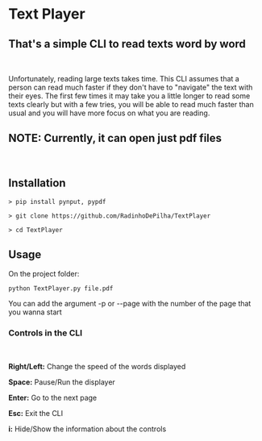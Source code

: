  <h1>Text Player</h1>

## That's a simple CLI to read texts word by word
<br>

Unfortunately, reading large texts takes time. This CLI assumes that a person can read much faster if they don't have to "navigate" the text with their eyes. The first few times it may take you a little longer to read some texts clearly but with a few tries, you will be able to read much faster than usual and you will have more focus on what you are reading.

## NOTE: Currently, it can open just pdf files
<br>

## Installation

    > pip install pynput, pypdf

    > git clone https://github.com/RadinhoDePilha/TextPlayer

    > cd TextPlayer

## Usage 

On the project folder:

    python TextPlayer.py file.pdf

You can add the argument -p or --page with the number of the page that you wanna start

<h3>Controls in the CLI</h3>
<br>

**Right/Left:** Change the speed of the words displayed 
<br>

**Space:** Pause/Run the displayer
<br>

**Enter:** Go to the next page

**Esc:** Exit the CLI
<br>

**i:** Hide/Show the information about the controls